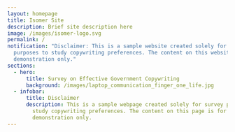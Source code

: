 ```yaml
---
layout: homepage
title: Isomer Site
description: Brief site description here
image: /images/isomer-logo.svg
permalink: /
notification: "Disclaimer: This is a sample website created solely for survey
  purposes to study copywriting preferences. The content on this website is for
  demonstration only."
sections:
  - hero:
      title: Survey on Effective Government Copywriting
      background: /images/laptop_communication_finger_one_life.jpg
  - infobar:
      title: Disclaimer
      description: This is a sample webpage created solely for survey purposes to
        study copywriting preferences. The content on this page is for
        demonstration only.
---
```

